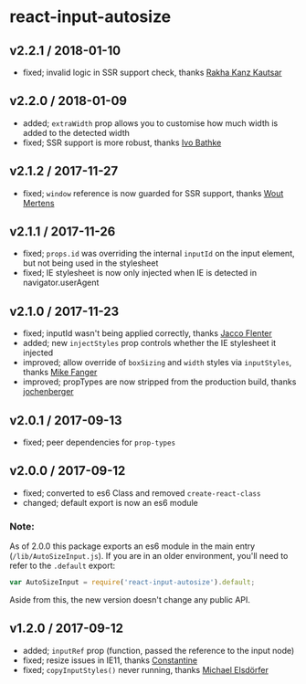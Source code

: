 # react-input-autosize

## v2.2.1 / 2018-01-10

* fixed; invalid logic in SSR support check, thanks [Rakha Kanz Kautsar](https://github.com/rkkautsar)

## v2.2.0 / 2018-01-09

* added; `extraWidth` prop allows you to customise how much width is added to the detected width
* fixed; SSR support is more robust, thanks [Ivo Bathke](https://github.com/ivoba)

## v2.1.2 / 2017-11-27

* fixed; `window` reference is now guarded for SSR support, thanks [Wout Mertens](https://github.com/wmertens)

## v2.1.1 / 2017-11-26

* fixed; `props.id` was overriding the internal `inputId` on the input element, but not being used in the stylesheet
* fixed; IE stylesheet is now only injected when IE is detected in navigator.userAgent

## v2.1.0 / 2017-11-23

* fixed; inputId wasn't being applied correctly, thanks [Jacco Flenter](https://github.com/flenter)
* added; new `injectStyles` prop controls whether the IE stylesheet it injected
* improved; allow override of `boxSizing` and `width` styles via `inputStyles`, thanks [Mike Fanger](https://github.com/mvf4z7)
* improved; propTypes are now stripped from the production build, thanks [jochenberger](https://github.com/jochenberger)

## v2.0.1 / 2017-09-13

* fixed; peer dependencies for `prop-types`

## v2.0.0 / 2017-09-12

* fixed; converted to es6 Class and removed `create-react-class`
* changed; default export is now an es6 module

### Note:

As of 2.0.0 this package exports an es6 module in the main entry
(`/lib/AutoSizeInput.js`). If you are in an older environment, you'll need to
refer to the `.default` export:

```js
var AutoSizeInput = require('react-input-autosize').default;
```

Aside from this, the new version doesn't change any public API.

## v1.2.0 / 2017-09-12

* added; `inputRef` prop (function, passed the reference to the input node)
* fixed; resize issues in IE11, thanks [Constantine](https://github.com/costagolub)
* fixed; `copyInputStyles()` never running, thanks [Michael Elsdörfer](https://github.com/miracle2k)
